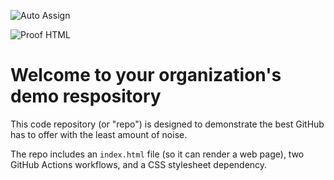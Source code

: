 ![Auto Assign](https://github.com/1xbe5egr/demo-repository/actions/workflows/auto-assign.yml/badge.svg)

![Proof HTML](https://github.com/1xbe5egr/demo-repository/actions/workflows/proof-html.yml/badge.svg)

# Welcome to your organization's demo respository
This code repository (or "repo") is designed to demonstrate the best GitHub has to offer with the least amount of noise.

The repo includes an `index.html` file (so it can render a web page), two GitHub Actions workflows, and a CSS stylesheet dependency.
